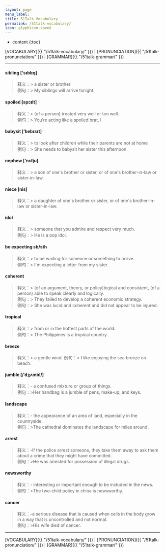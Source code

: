 ```yaml
---
layout: page
menu_label:
title: 51Talk Vocabulary
permalink: /51talk-vocabulary/
icon: glyphicon-saved
---
```



* content
{:toc}


[VOCABULARY]({{ "/51talk-vocabulary/" }}) \|
[PRONUNCIATION]({{ "/51talk-pronunciation/" }}) \|
[GRAMMAR]({{ "/51talk-grammar/" }})

---


#### sibling ['sɪblɪŋ]

>释义：> a sister or brother  
>例句：> My siblings will arrive tonight.

#### spoiled [spɔɪlt]

>释义：> (of a ​person) ​treated very well or too well.  
>例句：> You’re ​acting like a spoiled ​brat.
I
#### babysit ['bebɪsɪt]

>释义：> to look after children while their parents are not at home  
>例句：> She needs to babysit her sister this afternoon.

#### nephew ['nɛfju]
>释义：> a son of one's brother or sister, or of one's brother-in-law or sister-in-law.

#### niece [nis]
>释义：> a daughter of one's brother or sister, or of one's brother-in-law or sister-in-law.

#### idol
>释义：> someone that you admire and respect very much.  
>例句：> He is a pop idol.

#### be expecting sb/sth
>释义：> to be waiting for someone or something to arrive.  
>例句：> I'm expecting a letter from my sister.

#### coherent
>释义：> (of an argument, theory, or policy)logical and consistent,   (of a person) able to speak clearly and logically.  
>例句：> They failed to develop a coherent economic strategy.  
>例句：> She was lucid and coherent and did not appear to be injured.

#### tropical
>释义：> from or in the hottest parts of the world.  
>例句：> The Philippines is a tropical country.

#### breeze
>释义：> a gentle wind.
>例句：> I like enjoying the sea breeze on beach.

#### jumble [/ˈdʒʌmbl/]
>释义：- a confused mixture or group of things.  
>例句：>Her handbag is a jumble of pens, make-up, and keys.

#### landscape
>释义：- the appearance of an area of land, especially in the countryside.  
>例句：>The cathedral dominates the landscape for miles around.

#### arrest
>释义：-If the police arrest someone, they take them away to ask them about a crime that they might have committed.  
>例句：>He was arrested for possession of illegal drugs.

#### newsworthy
>释义：- interesting or important enough to be included in the news.  
>例句：>The two-child policy in china is newsworthy.

#### cancer
>释义：-a serious disease that is caused when cells in the body grow in a way that is uncontrolled and not normal.  
>例句：>His wife died of cancer.



---

[VOCABULARY]({{ "/51talk-vocabulary/" }}) \|
[PRONUNCIATION]({{ "/51talk-pronunciation/" }}) \|
[GRAMMAR]({{ "/51talk-grammar/" }})
